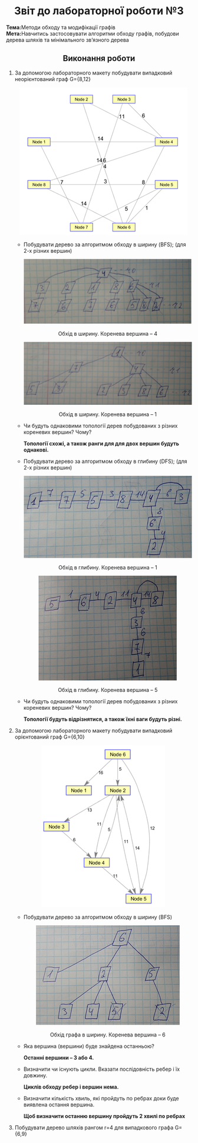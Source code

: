 <h1 align="center">Звіт до лабораторної роботи №3</h1>
<strong>Тема:</strong>Методи обходу та модифікації графів <br>
<strong>Мета:</strong>Навчитись застосовувати алгоритми обходу графів, побудови дерева шляхів та мінімального зв’язного дерева
<h2 align="center"> Виконання роботи </h2>
<ol>
<li>За допомогою лабораторного макету побудувати випадковий неорієнтований граф G={8,12}</li>
<p align="center"><img src="https://github.com/StarLord0298/Reient_TR31_TOTM2020/blob/master/LAB3/img/1.png"></p>
<ul><li>Побудувати дерево за алгоритмом обходу в ширину (BFS); (для 2-х різних вершин)</li>
  <p align="center"><img src="https://github.com/StarLord0298/Reient_TR31_TOTM2020/blob/master/LAB3/img/2.png"></p><p align="center">Обхід в ширину. Коренева вершина – 4</p>
  <p align="center"><img src="https://github.com/StarLord0298/Reient_TR31_TOTM2020/blob/master/LAB3/img/3.png"></p><p align="center"> <p align="center">Обхід в ширину. Коренева вершина – 1</p>
 <li>Чи будуть однаковими топології дерев побудованих з різних кореневих вершин? Чому?  <p><b>Топології схожі, а також ранги для для двох вершин будуть однакові.</b></p></li>
 <li>Побудувати дерево за алгоритмом обходу в глибину (DFS); (для 2-х різних вершин)
 <p align="center"><img src="https://github.com/StarLord0298/Reient_TR31_TOTM2020/blob/master/LAB3/img/4.png"></p><p align="center">Обхід в глибину. Коренева вершина – 1</p>
   <p align="center"><img src="https://github.com/StarLord0298/Reient_TR31_TOTM2020/blob/master/LAB3/img/5.png"></p> <p align="center">Обхід в глибину. Коренева вершина – 5</p>
  </li>
  <li>Чи будуть однаковими топології дерев побудованих з різних кореневих вершин? Чому? <p><b>Топології будуть відрізнятися, а також їхні ваги будуть різні.</b></p></li>
 </ul>
  <li>За допомогою лабораторного макету побудувати випадковий орієнтований граф G={6,10}
    <p align="center"><img src="https://github.com/StarLord0298/Reient_TR31_TOTM2020/blob/master/LAB3/img/6.png"></p>
  </li>
  <ul>
    <li>Побудувати дерево за алгоритмом обходу в ширину (BFS) <p align="center"><img src="https://github.com/StarLord0298/Reient_TR31_TOTM2020/blob/master/LAB3/img/7.png"></p><p align="center">Обхід графа в ширину. Коренева вершина – 6</p></li>
    <li>Яка вершина (вершини) буде знайдена останньою? <p><b>Останні вершини – 3 або 4.</b></p></li>
  <li>Визначити чи існують цикли. Вказати послідовність ребер і їх довжину. <p><b>Циклів обходу ребер і вершин нема.</b></p></li>
    <li>Визначити кількість хвиль, які пройдуть по ребрах доки буде виявлена остання вершина. <p><b>Щоб визначити останню вершину пройдуть 2 хвилі по ребрах</b></p></li>
    </ul>
  <li>Побудувати дерево шляхів рангом r=4 для випадкового графа G={6,9}</li>



</ol>
